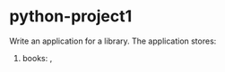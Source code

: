 # python-project1

Write an application for a library.
The application stores:
  1. books: <id>, <title>, <description>, <author>, etc.
  2. clients: <id>, <name>, <CNP>, etc.
  
Create an application that allows:
  1. Management of the list of books and clients.
  2. Adding, deleting, modifying the list of books, the list of clients.
  3. Book search, client search.
  4. Book rental/return.
  5. Reports:
  a. Most rented books.
  b. Clients with rented books sorted by: name, by the number of rented books.
  c. Top 20% of most active clients(client name and number of rented books)
  
This project implements:
  1. repository classes that save data to text files.
  2. tests using the unittest framework.
  3. Data Transfer Object (DTO)
